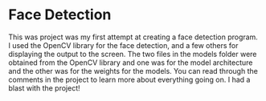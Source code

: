 # Face Detection
This was project was my first attempt at creating a face detection program. I used the OpenCV library for the face detection, and a few others for displaying the output to the screen. The two files in the models folder were obtained from the OpenCV library and one was for the model architecture and the other was for the weights for the models. You can read through the comments in the project to learn more about everything going on. I had a blast with the project! 
